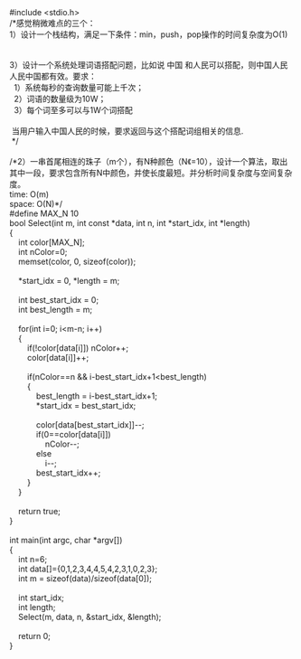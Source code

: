 <div>#include &lt;stdio.h&gt;<br />/*感觉稍微难点的三个：<br />1）设计一个栈结构，满足一下条件：min，push，pop操作的时间复杂度为O(1)<br /><br /><br />3）设计一个系统处理词语搭配问题，比如说 中国 和人民可以搭配，则中国人民 人民中国都有效。要求：<br />&nbsp; 1）系统每秒的查询数量可能上千次；<br />&nbsp; 2）词语的数量级为10W；<br />&nbsp; 3）每个词至多可以与1W个词搭配<br />&nbsp; <br />&nbsp;当用户输入中国人民的时候，要求返回与这个搭配词组相关的信息.<br />&nbsp;*/<br /><br />/*2）一串首尾相连的珠子（m个），有N种颜色（N《=10），设计一个算法，取出其中一段，要求包含所有N中颜色，并使长度最短。并分析时间复杂度与空间复杂度。<br />time: O(m)<br />space: O(N)*/<br />#define MAX_N 10<br />bool Select(int m, int const *data, int n, int *start_idx, int *length)<br />{<br />&nbsp;&nbsp; &nbsp;int color[MAX_N];<br />&nbsp;&nbsp; &nbsp;int nColor=0;<br />&nbsp;&nbsp; &nbsp;memset(color, 0, sizeof(color));<br /><br />&nbsp;&nbsp; &nbsp;*start_idx = 0, *length = m;<br />&nbsp;&nbsp; &nbsp;<br />&nbsp;&nbsp; &nbsp;int best_start_idx = 0;<br />&nbsp;&nbsp; &nbsp;int best_length = m;<br /><br />&nbsp;&nbsp; &nbsp;for(int i=0; i&lt;m-n; i++)<br />&nbsp;&nbsp; &nbsp;{<br />&nbsp;&nbsp; &nbsp;&nbsp;&nbsp; &nbsp;if(!color[data[i]]) nColor++;<br />&nbsp;&nbsp; &nbsp;&nbsp;&nbsp; &nbsp;color[data[i]]++;<br /><br />&nbsp;&nbsp; &nbsp;&nbsp;&nbsp; &nbsp;if(nColor==n &amp;&amp; i-best_start_idx+1&lt;best_length)<br />&nbsp;&nbsp; &nbsp;&nbsp;&nbsp; &nbsp;{<br />&nbsp;&nbsp; &nbsp;&nbsp;&nbsp; &nbsp;&nbsp;&nbsp; &nbsp;best_length = i-best_start_idx+1;<br />&nbsp;&nbsp; &nbsp;&nbsp;&nbsp; &nbsp;&nbsp;&nbsp; &nbsp;*start_idx = best_start_idx;<br /><br />&nbsp;&nbsp; &nbsp;&nbsp;&nbsp; &nbsp;&nbsp;&nbsp; &nbsp;color[data[best_start_idx]]--;<br />&nbsp;&nbsp; &nbsp;&nbsp;&nbsp; &nbsp;&nbsp;&nbsp; &nbsp;if(0==color[data[i]]) <br />&nbsp;&nbsp; &nbsp;&nbsp;&nbsp; &nbsp;&nbsp;&nbsp; &nbsp;&nbsp;&nbsp; &nbsp;nColor--;<br />&nbsp;&nbsp; &nbsp;&nbsp;&nbsp; &nbsp;&nbsp;&nbsp; &nbsp;else <br />&nbsp;&nbsp; &nbsp;&nbsp;&nbsp; &nbsp;&nbsp;&nbsp; &nbsp;&nbsp;&nbsp; &nbsp;i--;<br />&nbsp;&nbsp; &nbsp;&nbsp;&nbsp; &nbsp;&nbsp;&nbsp; &nbsp;best_start_idx++;<br />&nbsp;&nbsp; &nbsp;&nbsp;&nbsp; &nbsp;}<br />&nbsp;&nbsp; &nbsp;}<br /><br />&nbsp;&nbsp; &nbsp;return true;<br />}<br /><br />int main(int argc, char *argv[])<br />{<br />&nbsp;&nbsp; &nbsp;int n=6;<br />&nbsp;&nbsp; &nbsp;int data[]={0,1,2,3,4,4,5,4,2,3,1,0,2,3};<br />&nbsp;&nbsp; &nbsp;int m = sizeof(data)/sizeof(data[0]);<br /><br />&nbsp;&nbsp; &nbsp;int start_idx;<br />&nbsp;&nbsp; &nbsp;int length;<br />&nbsp;&nbsp; &nbsp;Select(m, data, n, &amp;start_idx, &amp;length);<br /><br />&nbsp;&nbsp; &nbsp;return 0;<br />}<br /></div>